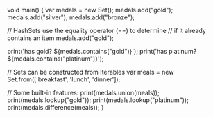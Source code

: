 void main() {
  var medals = new Set();
  medals.add("gold");
  medals.add("silver");
  medals.add("bronze");

  // HashSets use the equality operator (==) to determine
  // if it already contains an item
  medals.add("gold");

  print('has gold? ${medals.contains("gold")}');
  print('has platinum? ${medals.contains("platinum")}');

  // Sets can be constructed from Iterables
  var meals = new Set.from(['breakfast', 'lunch', 'dinner']);

  // Some built-in features:
  print(medals.union(meals));
  print(medals.lookup("gold"));
  print(medals.lookup("platinum"));
  print(medals.difference(meals));
}